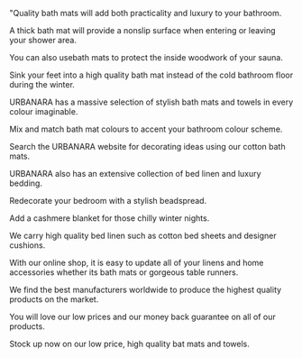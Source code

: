 "Quality bath mats will add both practicality and luxury to your bathroom.

A thick bath mat will provide a nonslip surface when entering or leaving your shower area.

You can also usebath mats to protect the inside woodwork of your sauna.

Sink your feet into a high quality bath mat instead of the cold bathroom floor during the winter.

URBANARA has a massive selection of stylish bath mats and towels in every colour imaginable.

Mix and match bath mat colours to accent your bathroom colour scheme.

Search the URBANARA website for decorating ideas using our cotton bath mats.

URBANARA also has an extensive collection of bed linen and luxury bedding.

Redecorate your bedroom with a stylish beadspread.

Add a cashmere blanket for those chilly winter nights.

We carry high quality bed linen such as cotton bed sheets and designer cushions.

With our online shop, it is easy to update all of your linens and home accessories whether its bath mats or gorgeous table runners.

We find the best manufacturers worldwide to produce the highest quality products on the market.

You will love our low prices and our money back guarantee on all of our products.

Stock up now on our low price, high quality bat mats and towels.